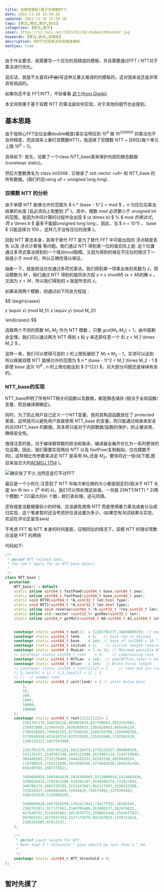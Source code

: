 ```yaml
---
title: 高精度模板(基于双模数NTT)
date: 2022-11-19 15:59:10
updated: 2022-11-19 15:59:10
tags: [算法,模拟,数学,数论]
categories: [算法,数学]
cover: https://s2.loli.net/2023/01/28/cEabmiStHXuUkoY.jpg
keywords: [算法,数学,高精度]
description: 用NTT实现乘法的高精度模板.
mathjax: true
---
```

由于作业要求，我需要写一个压位的高精度的模板，并且需要通过FFT / NTT对于乘法进行优化。

说实话，我是不太喜欢~~(不会)~~写这种又暴又难调的的模板的，这对我来说还是非常具有挑战的。

如果你还不会 FFT/NTT，不妨看看 [这个(from OIwiki)](https://oi-wiki.org/math/poly/ntt/)

本文将侧重于基于双模 NTT 的乘法是如何实现，对于其他的细节也会提到。

## 基本思路

由于我担心FFT压位会爆double精度(事实证明压到 $10^4$ 做 $10^{200000}$ 的乘法也不会炸精度，而且效率上暴打双模数NTT)，我选择了双模数 NTT + 压6位(每个单元上限 $10^6 - 1$)。

具体如下:
首先，设置了一个class NTT_base类来保护内部的静态数据(constexpr static)。

然后大整数类名为 class int2048 . 它继承了 std::vector &lt;ull&gt; 和 NTT_base 的所有数据。(我们约定using ull = unsigned long long).

### 双模数 NTT 的分析

由于单模 NTT 能够允许的范围为 $ n * (base - 1)^2 < mod $ ，$n$ 为压位后乘法结果的长度 (且必须向上取整到 $2 ^ k$ )。其中，模数 $mod$ 必须要小于 unsigned int 的范围，是因为中间计算的过程中会出现 $ (a \times b) $ % $ mod $的表达式，而$ a \times b $ 最多不能超unsigned long long 。因此，当 $ n = 10^5 $，$ base $ 只能选择为 100 ，这样几乎没有压位的效果 )。

回到 NTT 算法本身，其用于替代 FFT 是为了替代 FFT 中可能出现的 浮点精度丢失 以及 浮点计算慢 等问题。我们通过 NTT 得到某一位的值实际上是: 这个位置通过多项式乘法得到的一个值对mod取模。又因为得到的值在不压位的情况下一般是小于 mod 的，所以正确性得以保证。

抽象一下，就是假设仅仅通过多项式乘法，我们得到某一项乘出来的系数为 $z$，假设模数为 $M$ ，我们通过 NTT 得到的是同余方程 $z \equiv x \ (mod M)\ (x < M)$的解 $x$ ，又因为 $z < M$，所以我们得到的 $x$ 就是所求的 $z$。

如果采用两个模数，则通过如下同余方程组 :

$$
\begin{cases}

z  \equiv x\ (mod M_1)\\
z  \equiv y\ (mod M_2)\\

\end{cases}
$$

选取两个不同的质数 $M_1,M_2$ 作为 NTT 模数 ，只要 $gcd(M_1,M_2) = 1$，由中国剩余定理，我们可以通过两次 NTT 得到 x 和 y 来还原任意一个 $\ z < M_1 \times M_2 $ 。

这样一来，我们可以使得可选的 z 的上限拓展到了 $M_1 \times M_2 - 1$，实测可以达到
所以根据双模 NTT 能够允许的范围为 $ n * (base - 1)^2 < M_1 \times M_2 - 1 $ 即使 $base$ 选为 $10^6$ , $n$ 的上限也能达到 $ 2^{22} $，对大部分问题还是绰绰有余的。

### NTT_base的实现

NTT_base声明了所有NTT相关的函数以及数据，都是静态储存 (相当于全局函数/变量，而且编译期确定)。

同时，为了防止用户自己定义一个NTT变量，我将其构造函数放在了 protected 里面，这样就可以避免用户直接使用 NTT_base 的变量，而只能通过继承来安全的访问NTT_base 的数据。其本质只是对于内部数据/函数的保护，防止被误用，确保安全性。

值得注意的是，对于编译期常数的除法和取余，编译器会展开优化为一系列更快的位运算。因此，我们需要实现两份 NTT 以及 fastPow(复制黏贴，仅仅模数不同)，这样相比传参数来决定 NTT 是采用 $M_1$ 还是 $M_2$，要快将近一倍(如下图,题目来自交大的[ACMOJ 1754](https://acm.sjtu.edu.cn/OnlineJudge/problem?problem_id=1754) )。

![确实快了不少,当然还是打不过FFT](https://s2.loli.net/2023/01/28/ny568jCJkdmHpOu.png)

最后是一个小优化:注意到了 NTT 中每次单位根的大小都是固定的(取决于 NTT 长度 $len$ 中 $len = 2^k$ 中的 $k$)，我们可以预处理这些值，一共就 2(INTT/NTT) * 2(两个模数) * 22(最大的k) 个数，故打表处理。逆元同理。

还有就是当数据量较小的时候，应该避免使用 NTT 而是使用暴力乘法或者分治递归实现，这个笔者暂时还没考虑好应该设置为多少。(如果您有测试结果与实现，欢迎在评论区留言awa)

不考虑 FFT 和 NTT 本身的时间差距，压相同位的情况下，双模 NTT 的理论常数应该是 FFT 的两倍

代码如下:

```C++
/**
 * @brief NTT related data.
 * You can't apply for an NTT_base object. 
 * 
 */
class NTT_base {
  protected:
    NTT_base() = default;
    static inline uint64_t fastPow0(uint64_t base,uint64_t pow);
    static inline uint64_t fastPow1(uint64_t base,uint64_t pow);
    static void NTT0(uint64_t *A,uint32_t len,bool type);
    static void NTT1(uint64_t *A,uint32_t len,bool type);
    static inline void reverse(uint64_t *A,uint32_t *rev,uint32_t len);
    static inline std::vector <uint32_t> getRev(uint32_t len);
    static inline uint64_t getMult(uint64_t A0,uint64_t A1,uint64_t inv);
  

    constexpr static uint64_t mod[2]  = {2281701377,3489660929}; // mod number
    constexpr static uint64_t lenb    = 6;   // base len in decimal
    constexpr static uint64_t base    = 1e6; // base of int2048 = 10 ^ lenb
    constexpr static uint64_t initLen = 2;    // initial length reserved
    constexpr static uint64_t MaxLen  = 1 << 21; // Maximum possible NTT length
    // constexpr static uint64_t rate    = 3;    // compressing rate
    constexpr static uint64_t NTTLen  = 1e6;  // pow(NTTLen,rate) = base
    constexpr static uint64_t BFLen   = 1e9;  // Brute Force length
    // constexpr static uint64_t root[2][2] = {     // root and inv root
    // 3,(mod[0] + 1) / 3,3,(mod[1] + 1) / 3
    // };  // common root
    constexpr static uint64_t unit[lenb] = { // units below base
        1,
        10,
        100,
        1000,
        10000,
        100000
    };
    constexpr static uint64_t root[2][2][22]= {
        2281701376,344250126,483803410,617790083,2023592065,
        216937880,123697435,1639385633,1301610063,865646229,
        1780348903,799681555,977546242,1286750706,1294996786,
        2270548020,451618310,637539285,231852688,1783582410,
        1346120317,1057547068,

        2281701376,1937451251,582229479,1778233327,996068929,
        533126167,1540362740,1845123106,1922965124,1184734049,
        369448383,1732276489,1444283332,92283190,2059450554,
        114788634,1156211696,2033086166,1274602630,1845241368,
        656109765,1987373021,

        3489660928,1841841630,1054308003,1513900834,1424003439,
        3290428437,2792923286,424291397,1938306374,731827882,
        340708175,1005229295,3231347667,962117947,1030533309,
        725028937,3369885469,72934420,758575992,3373763992,
        1882435536,1143890192,

        3489660928,1647819299,1761617041,724177331,38202934,
        2302762011,917171561,3348395406,763600137,382076615,
        417640332,3318291862,2451874772,3398023446,1583677827,
        997063351,2673837393,2327172879,845347823,1749721614,
        2180195085,87513231,
    };
  
    /**
     * @brief Least length for NTT.
     * Note that 2 * threshold * base should be less than 2 ^ 64. 
     * 
     */
    constexpr static uint64_t NTT_threshold = 0;
};



```

## 暂时先摸了
